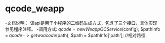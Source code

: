 # qcode_weapp
-文档说明：
该api是用于小程序的二维码生成方式，包含了三个接口，具体实现参见程序注释。
-调用方式:
$qcode = new WeappQCService($config);
$pathInfo = $qcode->getwxacode($path);
$path = $pathInfo['path']; //相对路径.
